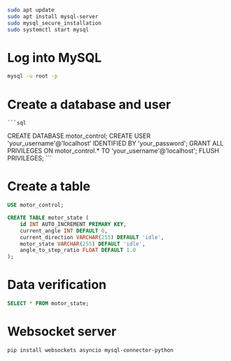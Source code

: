 
```bash
sudo apt update
sudo apt install mysql-server
sudo mysql_secure_installation
sudo systemctl start mysql

```

# Log into MySQL

```bash
mysql -u root -p
``` 

# Create a database and user
    
    ```sql
CREATE DATABASE motor_control;
CREATE USER 'your_username'@'localhost' IDENTIFIED BY 'your_password';
GRANT ALL PRIVILEGES ON motor_control.* TO 'your_username'@'localhost';
FLUSH PRIVILEGES;
    ```

# Create a table
    
```sql
USE motor_control;

CREATE TABLE motor_state (
    id INT AUTO_INCREMENT PRIMARY KEY,
    current_angle INT DEFAULT 0,
    current_direction VARCHAR(255) DEFAULT 'idle',
    motor_state VARCHAR(255) DEFAULT 'idle',
    angle_to_step_ratio FLOAT DEFAULT 1.0
);
```

# Data verification

```sql
SELECT * FROM motor_state;
```

# Websocket server

```bash
pip install websockets asyncio mysql-connector-python
```
